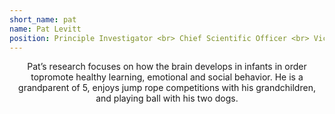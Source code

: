 ```yaml
---
short_name: pat
name: Pat Levitt
position: Principle Investigator <br> Chief Scientific Officer <br> Vice President and Director, The Saban Research Institute
---
```

<article>
  <p align="center">Pat’s research focuses on how the brain develops in infants in order topromote healthy learning, emotional and social behavior. He is a grandparent of 5, enjoys jump rope competitions with his grandchildren, and playing ball with his two dogs. </p>
</article>

